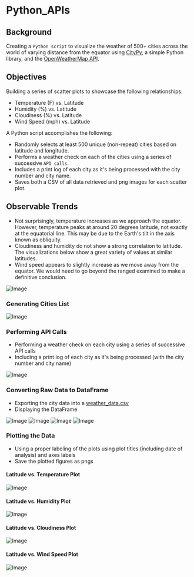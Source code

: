 # Python_APIs
## Background
Creating a `Python script` to visualize the weather of 500+ cities across the world of varying distance from the equator using [CityPy](https://pypi.org/project/citipy/), a simple Python library, and the [OpenWeatherMap API](https://openweathermap.org/api).
## Objectives
Building a series of scatter plots to showcase the following relationships:
- Temperature (F) vs. Latitude
- Humidity (%) vs. Latitude
- Cloudiness (%) vs. Latitude 
- Wind Speed (mph) vs. Latitude
   
A Python script accomplishes the following:
- Randomly selects at least 500 unique (non-repeat) cities based on latitude and longitude.
- Performs a weather check on each of the cities using a series of successive `API calls`.
- Includes a print log of each city as it's being processed with the city number and city name.
- Saves both a CSV of all data retrieved and png images for each scatter plot.
## Observable Trends
- Not surprisingly, temperature increases as we approach the equator. However, temperature peaks at around 20 degrees latitude, not exactly at the equatorial line. This may be due to the Earth's tilt in the axis known as obliquity.
- Cloudiness and humidity do not show a strong correlation to latitude. The visualizations below show a great variety of values at similar latitudes.
- Wind speed appears to slightly increase as we move away from the equator. We would need to go beyond the ranged examined to make a definitive conclusion.

![Image](https://github.com/mserobabina/Python_APIs/blob/master/WeatherPy/Capture1.PNG)
### Generating Cities List

![Image](https://github.com/mserobabina/Python_APIs/blob/master/WeatherPy/Capture2.PNG)
### Performing API Calls
- Performing a weather check on each city using a series of successive API calls
- Including a print log of each city as it's being processed (with the city number and city name)

![Image](https://github.com/mserobabina/Python_APIs/blob/master/WeatherPy/Capture3.PNG)
### Converting Raw Data to DataFrame
- Exporting the city data into a [weather_data.csv](https://github.com/mserobabina/Python_APIs/blob/master/WeatherPy/Output_csv/weather_data.csv)
- Displaying the DataFrame

![Image](https://github.com/mserobabina/Python_APIs/blob/master/WeatherPy/Capture4.PNG)
![Image](https://github.com/mserobabina/Python_APIs/blob/master/WeatherPy/Capture5.PNG)
![Image](https://github.com/mserobabina/Python_APIs/blob/master/WeatherPy/Capture6.PNG)
![Image](https://github.com/mserobabina/Python_APIs/blob/master/WeatherPy/Capture7.PNG)
### Plotting the Data
- Using a proper labeling of the plots using plot titles (including date of analysis) and axes labels
- Save the plotted figures as pngs
#### Latitude vs. Temperature Plot 

![Image](https://github.com/mserobabina/Python_APIs/blob/master/WeatherPy/Capture8.PNG)
#### Latitude vs. Humidity Plot

![Image](https://github.com/mserobabina/Python_APIs/blob/master/WeatherPy/Capture9.PNG)
#### Latitude vs. Cloudiness Plot

![Image](https://github.com/mserobabina/Python_APIs/blob/master/WeatherPy/Capture10.PNG)
#### Latitude vs. Wind Speed Plot

![Image](https://github.com/mserobabina/Python_APIs/blob/master/WeatherPy/Capture11.PNG)
